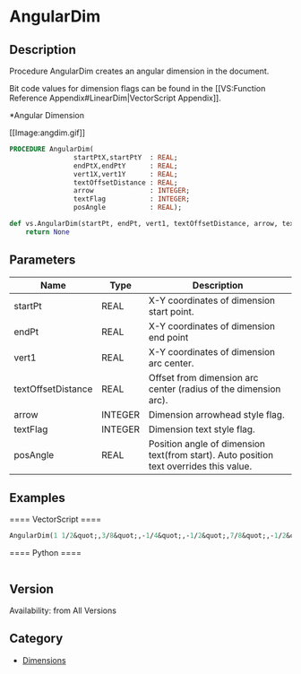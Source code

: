 # AngularDim

## Description
Procedure AngularDim creates an angular dimension in the document.

Bit code values for dimension flags can be found in the [[VS:Function Reference Appendix#LinearDim|VectorScript Appendix]].


*Angular Dimension

[[Image:angdim.gif]]

```pascal
PROCEDURE AngularDim(
				startPtX,startPtY  : REAL;
				endPtX,endPtY      : REAL;
				vert1X,vert1Y      : REAL;
				textOffsetDistance : REAL;
				arrow              : INTEGER;
				textFlag           : INTEGER;
				posAngle           : REAL);
```

```python
def vs.AngularDim(startPt, endPt, vert1, textOffsetDistance, arrow, textFlag, posAngle):
    return None
```

## Parameters
|Name|Type|Description|
|---|---|---|
|startPt|REAL|X-Y coordinates of dimension start point.|
|endPt|REAL|X-Y coordinates of dimension end point|
|vert1|REAL|X-Y coordinates of dimension arc center.|
|textOffsetDistance|REAL|Offset from dimension arc center (radius of the dimension arc).|
|arrow|INTEGER|Dimension arrowhead style flag.|
|textFlag|INTEGER|Dimension text style flag.|
|posAngle|REAL|Position angle of dimension text(from start). Auto position text overrides this value.|

## Examples
==== VectorScript ====
```pascal
AngularDim(1 1/2&quot;,3/8&quot;,-1/4&quot;,-1/2&quot;,7/8&quot;,-1/2&quot;,1.7001838&quot;,771,770,#35d 32'16&quot;);
```
==== Python ====
```python

```

## Version
Availability: from All Versions

## Category
* [Dimensions](../Categories/Dimensions.md)
